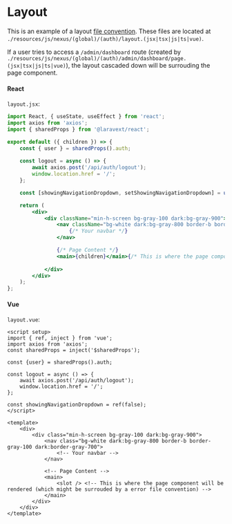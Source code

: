 # Layout

This is an example of a layout [file convention](/docs/concepts/file-conventions.md). These files are located at `./resources/js/nexus/(global)/(auth)/layout.(jsx|tsx|js|ts|vue)`.


If a user tries to access a `/admin/dashboard` route (created by `./resources/js/nexus/(global)/(auth)/admin/dashboard/page.(jsx|tsx|js|ts|vue)`), the layout cascaded down will be surrouding the page component.

<!-- tabs:start -->

#### **React**

`layout.jsx`:

```jsx
import React, { useState, useEffect } from 'react';
import axios from 'axios';
import { sharedProps } from '@laravext/react';

export default ({ children }) => {
    const { user } = sharedProps().auth;
    
    const logout = async () => {
        await axios.post('/api/auth/logout');
        window.location.href = '/';
    };

    const [showingNavigationDropdown, setShowingNavigationDropdown] = useState(false);

    return (
        <div>
            <div className="min-h-screen bg-gray-100 dark:bg-gray-900">
                <nav className="bg-white dark:bg-gray-800 border-b border-gray-100 dark:border-gray-700">
                    {/* Your navbar */}
                </nav>

                {/* Page Content */}
                <main>{children}</main>{/* This is where the page component will be rendered (which might be surrouded by a error file convention) */}
                
            </div>
        </div>
    );
};
```

#### **Vue**

`layout.vue`:

```vue
<script setup>
import { ref, inject } from 'vue';
import axios from 'axios';
const sharedProps = inject('$sharedProps');

const {user} = sharedProps().auth;

const logout = async () => {
    await axios.post('/api/auth/logout');
    window.location.href = '/';
};

const showingNavigationDropdown = ref(false);
</script>

<template>
    <div>
        <div class="min-h-screen bg-gray-100 dark:bg-gray-900">
            <nav class="bg-white dark:bg-gray-800 border-b border-gray-100 dark:border-gray-700">
                <!-- Your navbar -->
            </nav>

            <!-- Page Content -->
            <main>
                <slot /> <!-- This is where the page component will be rendered (which might be surrouded by a error file convention) -->
            </main>
        </div>
    </div>
</template>


```

<!-- tabs:end -->